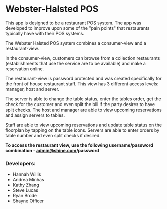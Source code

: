 
# Webster-Halsted POS

This app is designed to be a restaurant POS system. The app was developed to improve upon some of the "pain points" that restaurants typically have with their POS systems. 

The Webster Halsted POS system combines a consumer-view and a restaurant-view. 

In the consumer-view, customers can browse from a collection restaurants (establishments that use the service are to be available) and make a reservation online. 

The restaurant-view is password protected and was created specifically for the front of house restaurant staff. This view has 3 different access levels: manager, host and server. 

The server is able to change the table status, enter the tables order, get the check for the customer and even split the bill if the party desires to have split checks. The host and manager are able to view upcoming reservations and assign servers to tables. 

Staff are able to view upcoming reservations and update table status on the floorplan by tapping on the table icons. 
Servers are able to enter orders by table number and even split checks if desired. 

**To access the restaurant view, use the following username/password combination - admin@shine.com/password**


### Developers:
- Hannah Willis
- Andrea Minhas
- Kathy Zhang
- Steve Lucas
- Ryan Brode
- Shayne Officer
